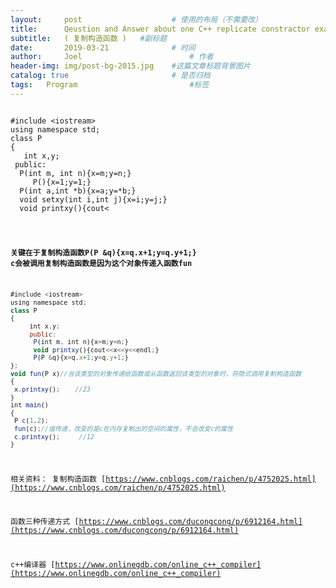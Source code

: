 ```yaml
---
layout:     post   				    # 使用的布局（不需要改）
title:      Qeustion and Answer about one C++ replicate constractor example 				# 标题 
subtitle:   ( 复制构造函数 )   #副标题
date:       2019-03-21 				# 时间
author:     Joel 						# 作者
header-img: img/post-bg-2015.jpg 	#这篇文章标题背景图片
catalog: true 						# 是否归档
tags:	Program							#标签
---
```

<pre><code>
#include &lt;iostream&gt;
using namespace std; 
class P
{
   int x,y;
 public:
  P(int m, int n){x=m;y=n;}
     P(){x=1;y=1;}
  P(int a,int *b){x=a;y=*b;}
  void setxy(int i,int j){x=i;y=j;}
  void printxy(){cout<<x<<y<<endl;}
  P(P &q){x=q.x+1;y=q.y+1;}
};
void fun(P x,P &y)
{
 x.printxy();    //23
 y.printxy();    //11
 x.setxy(3,4);
 y.setxy(6,7);
}
int main()
{ 
 int xx=5,yy=7;
 P c(1,2),d,e(xx,&yy);
 fun(c,d);
 c.printxy();     //12
 d.printxy();     //67
 e.printxy();      //57
}
</code></pre>

**关键在于复制构造函数P(P &q){x=q.x+1;y=q.y+1;}
c会被调用复制构造函数是因为这个对象传递入函数fun**

```javascript  
#include <iostream>
using namespace std; 
class P
{
   	 int x,y;
	 public:
	  P(int m, int n){x=m;y=n;}
	  void printxy(){cout<<x<<y<<endl;}
	  P(P &q){x=q.x+1;y=q.y+1;}
};
void fun(P x)//当该类型的对象传递给函数或从函数返回该类型的对象时，将隐式调用复制构造函数
{
 x.printxy();    //23
}
int main()
{ 
 P c(1,2);
 fun(c);//值传递，改变的是c在内存复制出的空间的属性，不会改变c的属性
 c.printxy();     //12
}
``` 

相关资料：
复制构造函数 [https://www.cnblogs.com/raichen/p/4752025.html](https://www.cnblogs.com/raichen/p/4752025.html)

函数三种传递方式 [https://www.cnblogs.com/ducongcong/p/6912164.html](https://www.cnblogs.com/ducongcong/p/6912164.html)

c++编译器 [https://www.onlinegdb.com/online_c++_compiler](https://www.onlinegdb.com/online_c++_compiler)
